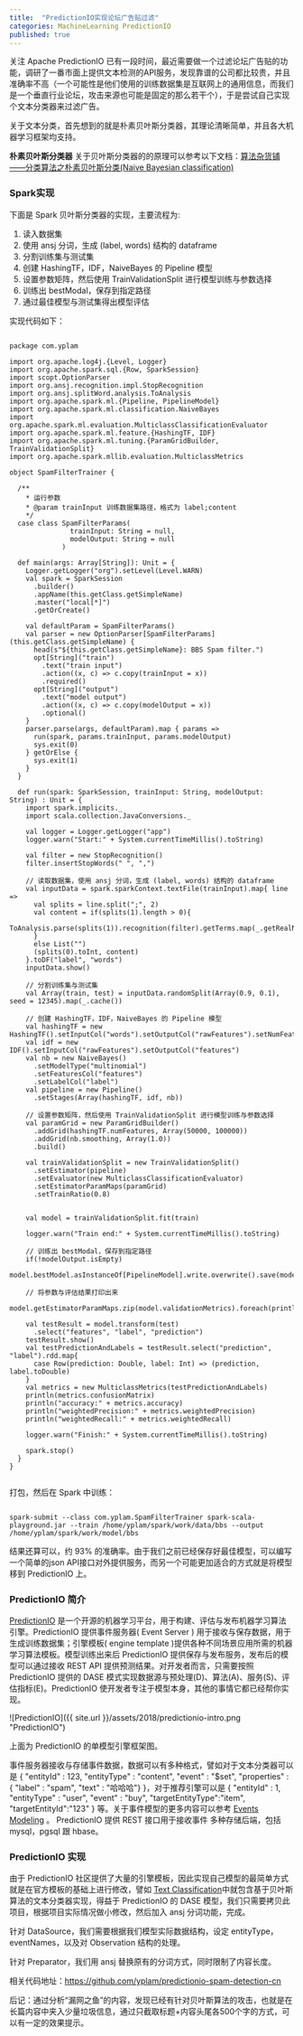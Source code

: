 ```yaml
---
title:  "PredictionIO实现论坛广告贴过滤"
categories: MachineLearning PredictionIO
published: true
---
```


关注 Apache PredictionIO 已有一段时间，最近需要做一个过滤论坛广告贴的功能，调研了一番市面上提供文本检测的API服务，发现靠谱的公司都比较贵，并且准确率不高（一个可能性是他们使用的训练数据集是互联网上的通用信息，而我们是一个垂直行业论坛，攻击来源也可能是固定的那么若干个），于是尝试自己实现个文本分类器来过滤广告。

关于文本分类，首先想到的就是朴素贝叶斯分类器，其理论清晰简单，并且各大机器学习框架均支持。

**朴素贝叶斯分类器** 关于贝叶斯分类器的的原理可以参考以下文档：[算法杂货铺——分类算法之朴素贝叶斯分类(Naive Bayesian classification)](http://www.cnblogs.com/leoo2sk/archive/2010/09/17/naive-bayesian-classifier.html)

### Spark实现

下面是 Spark 贝叶斯分类器的实现，主要流程为:

1. 读入数据集
2. 使用 ansj 分词，生成 (label, words) 结构的 dataframe
3. 分割训练集与测试集
4. 创建 HashingTF，IDF，NaiveBayes 的 Pipeline 模型
5. 设置参数矩阵，然后使用 TrainValidationSplit 进行模型训练与参数选择
6. 训练出 bestModal，保存到指定路径
7. 通过最佳模型与测试集得出模型评估

实现代码如下：

```

package com.yplam

import org.apache.log4j.{Level, Logger}
import org.apache.spark.sql.{Row, SparkSession}
import scopt.OptionParser
import org.ansj.recognition.impl.StopRecognition
import org.ansj.splitWord.analysis.ToAnalysis
import org.apache.spark.ml.{Pipeline, PipelineModel}
import org.apache.spark.ml.classification.NaiveBayes
import org.apache.spark.ml.evaluation.MulticlassClassificationEvaluator
import org.apache.spark.ml.feature.{HashingTF, IDF}
import org.apache.spark.ml.tuning.{ParamGridBuilder, TrainValidationSplit}
import org.apache.spark.mllib.evaluation.MulticlassMetrics

object SpamFilterTrainer {

  /**
    * 运行参数
    * @param trainInput 训练数据集路径，格式为 label;content
    */
  case class SpamFilterParams(
               trainInput: String = null,
               modelOutput: String = null
             )

  def main(args: Array[String]): Unit = {
    Logger.getLogger("org").setLevel(Level.WARN)
    val spark = SparkSession
      .builder()
      .appName(this.getClass.getSimpleName)
      .master("local[*]")
      .getOrCreate()

    val defaultParam = SpamFilterParams()
    val parser = new OptionParser[SpamFilterParams](this.getClass.getSimpleName) {
      head(s"${this.getClass.getSimpleName}: BBS Spam filter.")
      opt[String]("train")
        .text("train input")
        .action((x, c) => c.copy(trainInput = x))
        .required()
      opt[String]("output")
        .text("model output")
        .action((x, c) => c.copy(modelOutput = x))
        .optional()
    }
    parser.parse(args, defaultParam).map { params =>
      run(spark, params.trainInput, params.modelOutput)
      sys.exit(0)
    } getOrElse {
      sys.exit(1)
    }
  }

  def run(spark: SparkSession, trainInput: String, modelOutput: String) : Unit = {
    import spark.implicits._
    import scala.collection.JavaConversions._

    val logger = Logger.getLogger("app")
    logger.warn("Start:" + System.currentTimeMillis().toString)

    val filter = new StopRecognition()
    filter.insertStopWords(" ", ",")

    // 读取数据集，使用 ansj 分词，生成 (label, words) 结构的 dataframe
    val inputData = spark.sparkContext.textFile(trainInput).map{ line =>
      val splits = line.split(";", 2)
      val content = if(splits(1).length > 0){
        ToAnalysis.parse(splits(1)).recognition(filter).getTerms.map(_.getRealName)
      }
      else List("")
      (splits(0).toInt, content)
    }.toDF("label", "words")
    inputData.show()

    // 分割训练集与测试集
    val Array(train, test) = inputData.randomSplit(Array(0.9, 0.1), seed = 12345).map(_.cache())

    // 创建 HashingTF，IDF，NaiveBayes 的 Pipeline 模型
    val hashingTF = new HashingTF().setInputCol("words").setOutputCol("rawFeatures").setNumFeatures(5000)
    val idf = new IDF().setInputCol("rawFeatures").setOutputCol("features")
    val nb = new NaiveBayes()
      .setModelType("multinomial")
      .setFeaturesCol("features")
      .setLabelCol("label")
    val pipeline = new Pipeline()
      .setStages(Array(hashingTF, idf, nb))

    // 设置参数矩阵，然后使用 TrainValidationSplit 进行模型训练与参数选择
    val paramGrid = new ParamGridBuilder()
      .addGrid(hashingTF.numFeatures, Array(50000, 100000))
      .addGrid(nb.smoothing, Array(1.0))
      .build()

    val trainValidationSplit = new TrainValidationSplit()
      .setEstimator(pipeline)
      .setEvaluator(new MulticlassClassificationEvaluator)
      .setEstimatorParamMaps(paramGrid)
      .setTrainRatio(0.8)


    val model = trainValidationSplit.fit(train)

    logger.warn("Train end:" + System.currentTimeMillis().toString)

    // 训练出 bestModal，保存到指定路径
    if(!modelOutput.isEmpty)
      model.bestModel.asInstanceOf[PipelineModel].write.overwrite().save(modelOutput)

    // 将参数与评估结果打印出来
    model.getEstimatorParamMaps.zip(model.validationMetrics).foreach(println)

    val testResult = model.transform(test)
      .select("features", "label", "prediction")
    testResult.show()
    val testPredictionAndLabels = testResult.select("prediction", "label").rdd.map{
      case Row(prediction: Double, label: Int) => (prediction, label.toDouble)
    }
    val metrics = new MulticlassMetrics(testPredictionAndLabels)
    println(metrics.confusionMatrix)
    println("accuracy:" + metrics.accuracy)
    println("weightedPrecision:" + metrics.weightedPrecision)
    println("weightedRecall:" + metrics.weightedRecall)

    logger.warn("Finish:" + System.currentTimeMillis().toString)

    spark.stop()
  }
}


```

打包，然后在 Spark 中训练：

```

spark-submit --class com.yplam.SpamFilterTrainer spark-scala-playground.jar --train /home/yplam/spark/work/data/bbs --output /home/yplam/spark/work/model/bbs

```

结果还算可以，约 93% 的准确率。由于我们之前已经保存好最佳模型，可以编写一个简单的json API接口对外提供服务，而另一个可能更加适合的方式就是将模型移到 PredictionIO 上。

### PredictionIO 简介

[PredictionIO](https://predictionio.apache.org) 是一个开源的机器学习平台，用于构建、评估与发布机器学习算法引擎。PredictionIO 提供事件服务器( Event Server ) 用于接收与保存数据，用于生成训练数据集；引擎模板( engine template )提供各种不同场景应用所需的机器学习算法模板。模型训练出来后 PredictionIO 提供保存与发布服务，发布后的模型可以通过接收 REST API 提供预测结果。对开发者而言，只需要按照 PredictionIO 提供的 DASE 模式实现数据源与预处理(D)、算法(A)、服务(S)、评估指标(E)。PredictionIO 使开发者专注于模型本身，其他的事情它都已经帮你实现。

![PredictionIO]({{ site.url }}/assets/2018/predictionio-intro.png "PredictionIO")

上面为 PredictionIO 的单模型引擎框架图。

事件服务器接收与存储事件数据，数据可以有多种格式，譬如对于文本分类器可以是 { "entityId" : 123, "entityType" : "content", "event" : "$set", "properties" : { "label" : "spam", "text" : "哈哈哈"} }，对于推荐引擎可以是 { "entityId" : 1, "entityType" : "user", "event" : "buy", "targetEntityType":"item", "targetEntityId":"123" } 等。关于事件模型的更多内容可以参考 [Events Modeling](https://predictionio.apache.org/datacollection/eventmodel/) 。 PredictionIO 提供 REST 接口用于接收事件 多种存储后端，包括mysql，pgsql 跟 hbase。


### PredictionIO 实现

由于 PredictionIO 社区提供了大量的引擎模板，因此实现自己模型的最简单方式就是在官方模板的基础上进行修改，譬如 [Text Classification](https://github.com/apache/predictionio-template-text-classifier)中就包含基于贝叶斯算法的文本分类器实现，得益于 PredictionIO 的 DASE 模型，我们只需要拷贝此项目，根据项目实际情况做小修改，然后加入 ansj 分词功能，完成。

针对 DataSource，我们需要根据我们模型实际数据结构，设定 entityType，eventNames，以及对 Observation 结构的处理。

针对 Preparator，我们用 ansj 替换原有的分词方式，同时限制了内容长度。

相关代码地址：https://github.com/yplam/predictionio-spam-detection-cn

后记：通过分析“漏网之鱼”的内容，发现已经有针对贝叶斯算法的攻击，也就是在长篇内容中夹入少量垃圾信息，通过只截取标题+内容头尾各500个字的方式，可以有一定的效果提示。





